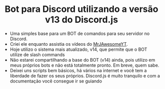 <div align="center">
<h1> Bot para Discord utilizando a versão v13 do Discord.js</h1>
</div>

<ul>
  <li>Uma simples base para um BOT de comandos para seu servidor no Discord. </li>
  <li>Criei ele enquanto assistia os vídeos do <a href="https://www.youtube.com/@MrJAwesomeYT">MrJAwesomeYT</a>.</li>
  <li>Hoje utilizo o sistema mais atualizado, v14, que permite que o BOT utilize de slash commands</li>
  <li>Não estarei compartilhando a base do BOT (v14) ainda, pois utilizo em meus próprios bots e não está totalmente pronto. Em breve, quem sabe. </li>
  <li>Deixei uns scripts bem básicos, há vários na internet e você tem a liberdade de fazer os seus próprios. Discord.js é muito tranquilo e com a documentação você consegue ir se guiando</li>
</ul> 
 
